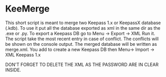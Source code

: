 KeeMerge
======================

This short script is meant to merge two Keepass 1.x or KeepassX database (.kdb).
To use it put all the database exported as xml in the same dir as the .exe or .py. To export a Keepass DB go to Menu -> Export -> XML
Run it.
The script take the most recent entry in case of conflict. The conflicts will be shown on the console output.
The merged database will be written as merge.xml. You add to create a new Keepass DB then Menu-> Import -> XML Keepass 1.x

DON'T FORGET TO DELETE THE XML AS THE PASSWORD ARE IN CLEAR INSIDE.

